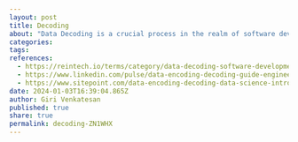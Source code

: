```yaml
---
layout: post
title: Decoding
about: "Data Decoding is a crucial process in the realm of software development, where data encoded in one format is converted back into its original form or into a format that can be understood and utilized by different software systems. It is an essential step for interpreting the data correctly and ensuring seamless communication between disparate systems."
categories:
tags:
references:
  - https://reintech.io/terms/category/data-decoding-software-development
  - https://www.linkedin.com/pulse/data-encoding-decoding-guide-engineers-rathish-kumar-b
  - https://www.sitepoint.com/data-encoding-decoding-data-science-introduction
date: 2024-01-03T16:39:04.865Z
author: Giri Venkatesan
published: true
share: true
permalink: decoding-ZN1WHX
---
```

